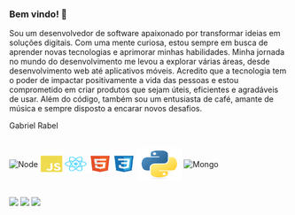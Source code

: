 ### Bem vindo! 👋
Sou um desenvolvedor de software apaixonado por transformar ideias em soluções digitais. Com uma mente curiosa, estou sempre em busca de aprender novas tecnologias e aprimorar minhas habilidades. Minha jornada no mundo do desenvolvimento me levou a explorar várias áreas, desde desenvolvimento web até aplicativos móveis. Acredito que a tecnologia tem o poder de impactar positivamente a vida das pessoas e estou comprometido em criar produtos que sejam úteis, eficientes e agradáveis de usar. Além do código, também sou um entusiasta de café, amante de música e sempre disposto a encarar novos desafios.

Gabriel Rabel

<div style="display: inline_block"><br>
  <img align="center" alt="Node" height="60" width="80" src="https://cdn.jsdelivr.net/gh/devicons/devicon/icons/nodejs/nodejs-original-wordmark.svg"">
  <img align="center" alt="Js" height="30" width="40" src="https://raw.githubusercontent.com/devicons/devicon/master/icons/javascript/javascript-plain.svg">
  <img align="center" alt="React" height="30" width="40" src="https://raw.githubusercontent.com/devicons/devicon/master/icons/react/react-original.svg">
  <img align="center" alt="HTML" height="30" width="40" src="https://raw.githubusercontent.com/devicons/devicon/master/icons/html5/html5-original.svg">
  <img align="center" alt="CSS" height="30" width="40" src="https://raw.githubusercontent.com/devicons/devicon/master/icons/css3/css3-original.svg">
  <img align="center" alt="Python" height="60" width="80" src="https://raw.githubusercontent.com/devicons/devicon/master/icons/python/python-original.svg">
  <img align="center" alt="Mongo" height="60" width="80" src="https://cdn.jsdelivr.net/gh/devicons/devicon/icons/mongodb/mongodb-original-wordmark.svg">
  
  
</div>
  
  ##
 
<div> 
  <!-- <a href="https://www.youtube.com/channel/UC_-uuuZbY0AAt9CViNzvc-Q" target="_blank"><img src="https://img.shields.io/badge/YouTube-FF0000?style=for-the-badge&logo=youtube&logoColor=white" target="_blank"></a> -->
  <a href="https://www.instagram.com/gabrielpatriciarabel/" target="_blank"><img src="https://img.shields.io/badge/-Instagram-%23E4405F?style=for-the-badge&logo=instagram&logoColor=white" target="_blank"></a>
 	<!-- <a href="https://www.twitch.tv/rafaballerinii" target="_blank"><img src="https://img.shields.io/badge/Twitch-9146FF?style=for-the-badge&logo=twitch&logoColor=white" target="_blank"></a> -->
 <!-- <a href="https://discord.gg/wagxzStdcR" target="_blank"><img src="https://img.shields.io/badge/Discord-7289DA?style=for-the-badge&logo=discord&logoColor=white" target="_blank"></a>  -->
   	<a href = "mailto:gabrielrabel9@gmail.com"><img src="https://img.shields.io/badge/-Gmail-%23333?style=for-the-badge&logo=gmail&logoColor=white" target="_blank"></a>
  <a href="https://www.linkedin.com/in/gabrielrabel/" target="_blank"><img src="https://img.shields.io/badge/-LinkedIn-%230077B5?style=for-the-badge&logo=linkedin&logoColor=white" target="_blank"></a> 
  
</div>

